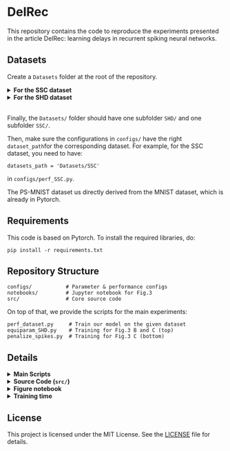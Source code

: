 # DelRec

This repository contains the code to reproduce the experiments presented in the article DelRec: learning delays in recurrent spiking neural networks.

## Datasets 

Create a `Datasets` folder at the root of the repository.

<details> <summary><strong>For the SSC dataset</strong></summary>
<br>
The Spiking Speech Commands (SSC) dataset contains 35 classes from a larger number of speakers. The number of examples in the train, validation and test splits are 75466, 9981 and 20382 respectively.

The datasets folder should have a subfolder `SSC/`containing `ssc_train.h5`, `ssc_valid.h5` and `ssc_test.h5`, which are all downloadable at: https://zenkelab.org/datasets. The dataloader used comes from https://github.com/dgxdn/ASRC-SNN.

</details>

<details> <summary><strong>For the SHD dataset</strong></summary>
<br>
The Spiking Heidelberg Digits (SHD) dataset containing spoken digits from 0 to 9 in both English and German (20 classes). The train and test sets contain 8332 and 2088 examples respectively (there is no validation set provided).

Just create a subfolder `SHD/`in the `Datasets/` folder, then the Spiking Jelly dataloader we use for this dataset will download and process the data automatically, as seen in https://github.com/Thvnvtos/SNN-delays.

</details>
<br>

Finally, the `Datasets/` folder should have one subfolder `SHD/` and one subfolder `SSC/`.

Then, make sure the configurations in `configs/` have the right `dataset_path`for the corresponding dataset. For example, for the SSC dataset, you need to have:

```text
datasets_path = 'Datasets/SSC'
````

in `configs/perf_SSC.py`.

The PS-MNIST dataset us directly derived from the MNIST dataset, which is already in Pytorch.

## Requirements

This code is based on Pytorch. To install the required libraries, do:
```text
pip install -r requirements.txt
```

## Repository Structure  

```text
configs/           # Parameter & performance configs
notebooks/         # Jupyter notebook for Fig.3
src/               # Core source code
````
On top of that, we provide the scripts for the main experiments:
```text
perf_dataset.py     # Train our model on the given dataset
equiparam_SHD.py    # Training for Fig.3 B and C (top)
penalize_spikes.py  # Training for Fig.3 C (bottom)
```

## Details

<details> <summary><strong>Main Scripts</strong></summary>

| Script | Description |
|--------|-------------|
| `perf_SHD.py` | Train and evaluate the model on the SHD dataset. To reproduce the accuracies displayed in Table 2, run this script with the corresponding SNN model on `seeds = [i for i in range(10)]`.  |
| `perf_PSMNIST.py` | Train and evaluate the model on the PSMNIST dataset. To reproduce the accuracies displayed in Table 1, run this script with the corresponding SNN model on `seeds = [0, 1, 2]`. |
| `perf_SSC.py` | Train and evaluate the model on the SSC dataset. To reproduce the accuracies displayed in Table 1, run this script with the corresponding SNN model on `seeds = [0, 1, 2]`. |
| `equiparam_SHD.py` | Training the different models in order to obtain the evolution of accuracy on the SHD as a function of the number of parameters. To reproduce Fig.3 B and C (top), run this script on `seeds = [0, 1, 2]`. |
| `penalize_spikes.py` | Training the different models while gradually penalizing spikes, in order to have model accuracy as a function of mean firing rate. To reproduce Fig.3 C (bottom), run this script on `seeds = [0, 1, 2]`. The models in this experiment use the same configuration as for `equiparam_SHD`.|

To run one of these scripts, just use :

```text
python perf_SSC.py
````

for example, in the case of the SSC dataset.

We use [Weights and Biases](https://wandb.ai/site) in order to log our metrics and the evolution of parameters. Please add:

```text
os.environ["WANDB_MODE"] = "disabled"
````

at the beggining of the script if you don't want to use wandb. Otherwise, enter your wandb key inn the place-holder:

```text
WANDB_KEY = None # Your key here
```

</details>

<details> <summary><strong>Source Code (<code>src/</code>)</strong></summary> 

| File/Folder | Description |
|-------------|-------------|
| `datasets.py` | Dataset loading scripts for SHD, SSC, PSMNIST. |
| `recurrent_neurons.py` | Implementation of our class of neurons with delays in recurrent connections. |
| `utils.py` | Helper functions (metrics, seeding, logging ...) |
| `SSC/` `PSMNIST/` `SHD/`| Dataset-specific processing scripts for each dataset. In each subfolder, you have `snn` provides the implementation of the different networks that can be used on the dataset, and `trainer` implements the function used for the training of the networks. `SSC/`and `PSMNIST/`use the same `snn` script.|

</details> 

<details> <summary><strong>Figure notebook</strong></summary>

The figure notebook `notebooks/figures.ipynb` requires runs with `equiparam_SHD.py` for the plot of accuracies on SHD as a function of the number of parameters, or `penalize_spikes.py` for the plot of accuracies on SHD as a function of mean firing rate. 

When running these scripts without any modification to the results directory, you will have an `exp/` folder, with you experiments. Plug in the relative path of the `all_runs.csv` for the experiment you want to plot in the first line on the corresponding plotting cell. 

For instance, if my equiparameter experiment is in the folder `exp/SHD_equiparams/{datetime.now().strftime("%Y-%m-%d-%H-%M-%S")}'`, I will set:

```python
csv_path = '../exp/SHD_equiparams/{datetime.now().strftime("%Y-%m-%d-%H-%M-%S")}/all_runs.csv'
```
as the `csv_path` in the two first cells of `notebooks/figures.ipynb`. If my spike penalization experiment is in the folder `exp/SHD_penalize_spikes/{datetime.now().strftime("%Y-%m-%d-%H-%M-%S")}'`, then I will set:

```python
csv_path = '../exp/SHD_penalize_spikes/{datetime.now().strftime("%Y-%m-%d-%H-%M-%S")}/all_runs.csv'
```
as the `csv_path` in the third cell of `notebooks/figures.ipynb`.

</details> 

<details> <summary><strong>Training time</strong></summary> 

On a NVIDIA A100 GPU, the training time on one seed for the number of epochs detailed in the corresponding config is of the order of:

- SSC ~ 1 day for 100 epochs.
- PSMNIST ~ 2 days for 200 epochs.
- SHD ~ 1 hour for 150 epochs.

</details>

## License 

This project is licensed under the MIT License. See the [LICENSE](LICENSE) file for details.
